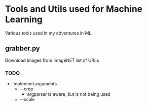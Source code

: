 # Tools and Utils used for Machine Learning 

Various tools used in my adventures in ML. 

## grabber.py

Download images from ImageNET list of URLs

### TODO

* Implement arguments
  * --crop
    * argparser is aware, but is not being used
  * --scale <dimension>
